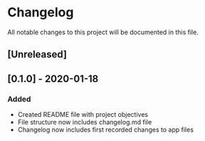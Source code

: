 # Changelog
All notable changes to this project will be documented in this file.

## [Unreleased]

## [0.1.0] - 2020-01-18
### Added
- Created README file with project objectives 
- File structure now includes changelog.md file 
- Changelog now includes first recorded changes to app files
